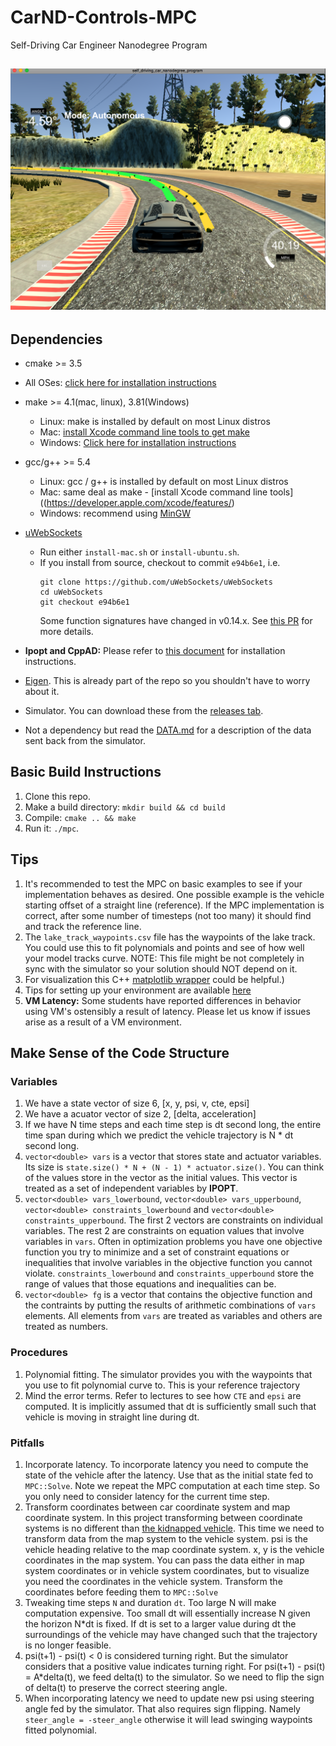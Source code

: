 # CarND-Controls-MPC
Self-Driving Car Engineer Nanodegree Program

![screenshot][0]
---

## Dependencies

* cmake >= 3.5
 * All OSes: [click here for installation instructions](https://cmake.org/install/)
* make >= 4.1(mac, linux), 3.81(Windows)
  * Linux: make is installed by default on most Linux distros
  * Mac: [install Xcode command line tools to get make](https://developer.apple.com/xcode/features/)
  * Windows: [Click here for installation instructions](http://gnuwin32.sourceforge.net/packages/make.htm)
* gcc/g++ >= 5.4
  * Linux: gcc / g++ is installed by default on most Linux distros
  * Mac: same deal as make - [install Xcode command line tools]((https://developer.apple.com/xcode/features/)
  * Windows: recommend using [MinGW](http://www.mingw.org/)
* [uWebSockets](https://github.com/uWebSockets/uWebSockets)
  * Run either `install-mac.sh` or `install-ubuntu.sh`.
  * If you install from source, checkout to commit `e94b6e1`, i.e.
    ```
    git clone https://github.com/uWebSockets/uWebSockets
    cd uWebSockets
    git checkout e94b6e1
    ```
    Some function signatures have changed in v0.14.x. See [this PR](https://github.com/udacity/CarND-MPC-Project/pull/3) for more details.

* **Ipopt and CppAD:** Please refer to [this document](https://github.com/udacity/CarND-MPC-Project/blob/master/install_Ipopt_CppAD.md) for installation instructions.
* [Eigen](http://eigen.tuxfamily.org/index.php?title=Main_Page). This is already part of the repo so you shouldn't have to worry about it.
* Simulator. You can download these from the [releases tab](https://github.com/udacity/self-driving-car-sim/releases).
* Not a dependency but read the [DATA.md](./DATA.md) for a description of the data sent back from the simulator.


## Basic Build Instructions

1. Clone this repo.
2. Make a build directory: `mkdir build && cd build`
3. Compile: `cmake .. && make`
4. Run it: `./mpc`.

## Tips

1. It's recommended to test the MPC on basic examples to see if your implementation behaves as desired. One possible example
is the vehicle starting offset of a straight line (reference). If the MPC implementation is correct, after some number of timesteps
(not too many) it should find and track the reference line.
2. The `lake_track_waypoints.csv` file has the waypoints of the lake track. You could use this to fit polynomials and points and see of how well your model tracks curve. NOTE: This file might be not completely in sync with the simulator so your solution should NOT depend on it.
3. For visualization this C++ [matplotlib wrapper](https://github.com/lava/matplotlib-cpp) could be helpful.)
4.  Tips for setting up your environment are available [here](https://classroom.udacity.com/nanodegrees/nd013/parts/40f38239-66b6-46ec-ae68-03afd8a601c8/modules/0949fca6-b379-42af-a919-ee50aa304e6a/lessons/f758c44c-5e40-4e01-93b5-1a82aa4e044f/concepts/23d376c7-0195-4276-bdf0-e02f1f3c665d)
5. **VM Latency:** Some students have reported differences in behavior using VM's ostensibly a result of latency.  Please let us know if issues arise as a result of a VM environment.


## Make Sense of the Code Structure
### Variables
1. We have a state vector of size 6, [x, y, psi, v, cte, epsi]
2. We have a acuator vector of size 2, [delta, acceleration]
3. If we have N time steps and each time step is dt second long, the entire time span during which we predict the vehicle trajectory is N * dt second long.
4. `vector<double> vars` is a vector that stores state and actuator variables. Its size is `state.size() * N + (N - 1) * actuator.size()`. You can think of the values store in the vector as the initial values. This vector is treated as a set of independent variables by **IPOPT**.
5. `vector<double> vars_lowerbound`, `vector<double> vars_upperbound`, `vector<double> constraints_lowerbound` and `vector<double> constraints_upperbound`. The first 2 vectors are constraints on individual variables. The rest 2 are constraints on equation values that involve variables in `vars`. Often in optimization problems you have one objective function you try to minimize and a set of constraint equations or inequalities
 that involve variables in the objective function you cannot violate. `constraints_lowerbound` and `constraints_upperbound` store the range of values that those equations and inequalities can be.
 6. `vector<double> fg` is a vector that contains the objective function and the contraints by putting the results of arithmetic combinations of `vars` elements. All elements from `vars` are treated as variables and others are treated as numbers. 

### Procedures
1. Polynomial fitting. The simulator provides you with the waypoints that you use to fit polynomial curve to. This is your reference trajectory
2. Mind the error terms. Refer to lectures to see how `CTE` and `epsi` are computed. It is implicitly assumed that dt is sufficiently small such that vehicle is moving in straight line during dt.

### Pitfalls
1. Incorporate latency. To incorporate latency you need to compute the state of the vehicle after the latency. Use that as the initial state fed to `MPC::Solve`. Note we repeat the MPC computation at each time step. So you only need to consider latency for the current time step.
2. Transform coordinates between car coordinate system and map coordinate system. In this project transforming between coordinate systems is no different than [the kidnapped vehicle](https://github.com/Xiaohong-Deng/CarND-Kidnapped-Vehicle-Project). This time we need to transform data from the map system to the vehicle system. psi is the vehicle heading relative to the map coordinate system. x, y is the vehicle coordinates in the map system. You can pass the data either in map system coordinates or in vehicle system coordinates, but to visualize you need the coordinates in
the vehicle system. Transform the coordinates before feeding them to `MPC::Solve`
3. Tweaking time steps `N` and duration `dt`. Too large N will make computation expensive. Too small dt will essentially increase N given the horizon N*dt is fixed. If dt is set to a larger value during dt the surroundings of the vehicle may have changed such that the trajectory is no longer feasible.
4. psi(t+1) - psi(t) < 0 is considered turning right. But the simulator considers that a positive value indicates turning right. For psi(t+1) - psi(t) = A*delta(t), we feed delta(t) to the simulator. So we need to flip the sign of delta(t) to preserve the correct steering angle.
5. When incorporating latency we need to update new psi using steering angle fed by the simulator. That also requires sign flipping. Namely `steer_angle = -steer_angle` otherwise it will lead swinging waypoints fitted polynomial.

[0]: ./sh-2018-04-11.png
